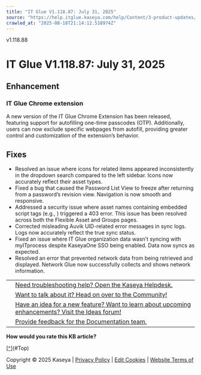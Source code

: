 ```yaml
---
title: "IT Glue V1.118.87: July 31, 2025"
source: "https://help.itglue.kaseya.com/help/Content/3-product-updates/it-glue-release-notes/V1.118.87-2025-07-31.htm"
crawled_at: "2025-08-18T21:14:12.518974Z"
---
```


v1.118.88

# IT Glue V1.118.87: July 31, 2025

## Enhancement

### IT Glue Chrome extension

A new version of the IT Glue Chrome Extension has been released, featuring support for autofilling one-time passcodes (OTP). Additionally, users can now exclude specific webpages from autofill, providing greater control and customization of the extension’s behavior.

## Fixes

* Resolved an issue where icons for related items appeared inconsistently in the dropdown search compared to the left sidebar. Icons now accurately reflect their asset types.
* Fixed a bug that caused the Password List View to freeze after returning from a password’s revision view. Navigation is now smooth and responsive.
* Addressed a security issue where asset names containing embedded script tags (e.g., <script>alert("hello");</script>) triggered a 403 error. This issue has been resolved across both the Flexible Asset and Groups pages.
* Corrected misleading Auvik UID-related error messages in sync logs. Logs now accurately reflect the true sync status.
* Fixed an issue where IT Glue organization data wasn’t syncing with myITprocess despite KaseyaOne SSO being enabled. Data now syncs as expected.
* Resolved an error that prevented network data from being retrieved and displayed. Network Glue now successfully collects and shows network information.

|  |  |
| --- | --- |
|  | [Need troubleshooting help? Open the Kaseya Helpdesk.](https://helpdesk.kaseya.com/) |
|  | [Want to talk about it? Head on over to the Community!](https://community.kaseya.com/it-operations) |
|  | [Have an idea for a new feature? Want to learn about upcoming enhancements? Visit the Ideas forum!](https://community.kaseya.com/ideas/categories/ITGlue-ideas-portal) |
|  | [Provide feedback for the Documentation team.](javascript:(function()%7BSendLinkByMail()%3B%7D)()%3B) |

**How would you rate this KB article?**

[[^](#Top)](#Top)

Copyright © 2025 Kaseya | [Privacy Policy](https://www.kaseya.com/legal/kaseya-privacy-statement/) | [Edit Cookies](#) | [Website Terms of Use](https://www.kaseya.com/legal/website-terms-of-use/)
